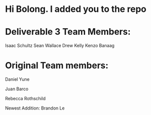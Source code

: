 # Hi Bolong. I added you to the repo

# Deliverable 3 Team Members:

Isaac Schultz
Sean Wallace
Drew Kelly
Kenzo Banaag

# Original Team members:

Daniel Yune

Juan Barco

Rebecca Rothschild

Newest Addition: Brandon Le
